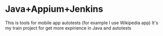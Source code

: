 # Java+Appium+Jenkins 
This is tools for mobile app autotests (for example I use Wikipedia app)
It's my train project for get more expirience in Java and autotests
